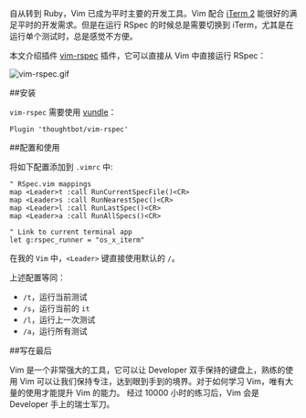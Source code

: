 自从转到 Ruby，Vim 已成为平时主要的开发工具。Vim 配合 [iTerm 2](https://www.iterm2.com/) 能很好的满足平时的开发需求。但是在运行 RSpec 的时候总是需要切换到 iTerm，尤其是在运行单个测试时，总是感觉不方便。	

本文介绍插件 [vim-rspec](https://github.com/thoughtbot/vim-rspec) 插件，它可以直接从 Vim 中直接运行 RSpec：  

![vim-rspec.gif](http://upload-images.jianshu.io/upload_images/14174-4f72f60571f3ae12.gif?imageMogr2/auto-orient/strip)

##安装

`vim-rspec` 需要使用 [vundle]()：   

```
Plugin 'thoughtbot/vim-rspec'
```

##配置和使用

将如下配置添加到 `.vimrc` 中:   

```
" RSpec.vim mappings
map <Leader>t :call RunCurrentSpecFile()<CR>
map <Leader>s :call RunNearestSpec()<CR>
map <Leader>l :call RunLastSpec()<CR>
map <Leader>a :call RunAllSpecs()<CR>

" Link to current terminal app
let g:rspec_runner = "os_x_iterm"
```

在我的 `Vim` 中，`<Leader>` 键直接使用默认的 `/`。  

上述配置等同：    

* `/t`，运行当前测试
* `/s`，运行当前的 `it`
* `/l`，运行上一次测试
* `/a`，运行所有测试


##写在最后  

Vim 是一个非常强大的工具，它可以让 Developer 双手保持的键盘上，熟练的使用 Vim 可以让我们保持专注，达到眼到手到的境界。对于如何学习 Vim，唯有大量的使用才能提升 Vim 的能力。 经过 10000 小时的练习后，Vim 会是 Developer 手上的瑞士军刀。
